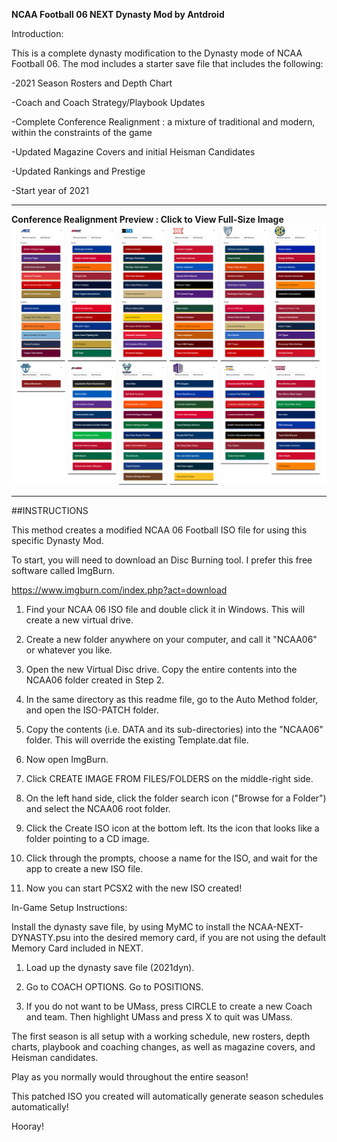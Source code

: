 <B>NCAA Football 06 NEXT Dynasty Mod by Antdroid</B>

Introduction:

This is a complete dynasty modification to the Dynasty mode of NCAA Football 06. The mod includes a starter save file that includes the following:

-2021 Season Rosters and Depth Chart

-Coach and Coach Strategy/Playbook Updates

-Complete Conference Realignment : a mixture of traditional and modern, within the constraints of the game

-Updated Magazine Covers and initial Heisman Candidates

-Updated Rankings and Prestige

-Start year of 2021


<hr>
<B>Conference Realignment Preview : Click to View Full-Size Image</B>
<img src="NCAA-NEXT-Realignment.png">

<hr>


##INSTRUCTIONS

This method creates a modified NCAA 06 Football ISO file for using this specific Dynasty Mod.



To start, you will need to download an Disc Burning tool. I prefer this free software called ImgBurn.

https://www.imgburn.com/index.php?act=download


1. Find your NCAA 06 ISO file and double click it in Windows. This will create a new virtual drive.

2. Create a new folder anywhere on your computer, and call it "NCAA06" or whatever you like.

3. Open the new Virtual Disc drive. Copy the entire contents into the NCAA06 folder created in Step 2.

4. In the same directory as this readme file, go to the Auto Method folder, and open the ISO-PATCH folder.

5. Copy the contents (i.e. DATA and its sub-directories) into the "NCAA06" folder. This will override the existing Template.dat file.

6. Now open ImgBurn.

7. Click CREATE IMAGE FROM FILES/FOLDERS on the middle-right side.

8. On the left hand side, click the folder search icon ("Browse for a Folder") and select the NCAA06 root folder.

9. Click the Create ISO icon at the bottom left. Its the icon that looks like a folder pointing to a CD image.

10. Click through the prompts, choose a name for the ISO, and wait for the app to create a new ISO file.

11. Now you can start PCSX2 with the new ISO created!


In-Game Setup Instructions:

Install the dynasty save file, by using MyMC to install the NCAA-NEXT-DYNASTY.psu into the desired memory card, if you are not using the default Memory Card included in NEXT.

1. Load up the dynasty save file (2021dyn).

2. Go to COACH OPTIONS. Go to POSITIONS.

3. If you do not want to be UMass, press CIRCLE to create a new Coach and team. Then highlight UMass and press X to quit was UMass.


The first season is all setup with a working schedule, new rosters, depth charts, playbook and coaching changes, as well as magazine covers, and Heisman candidates.

Play as you normally would throughout the entire season!

This patched ISO you created will automatically generate season schedules automatically!


Hooray!




